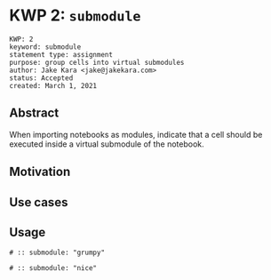 # KWP 2: `submodule`

```yaml:meta
KWP: 2
keyword: submodule
statement type: assignment
purpose: group cells into virtual submodules
author: Jake Kara <jake@jakekara.com>
status: Accepted
created: March 1, 2021
```

## Abstract

When importing notebooks as modules, indicate that a cell should be executed inside a virtual submodule of the notebook.

## Motivation

## Use cases

## Usage

```python:margo
# :: submodule: "grumpy"
```

```python:margo
# :: submodule: "nice"
```
